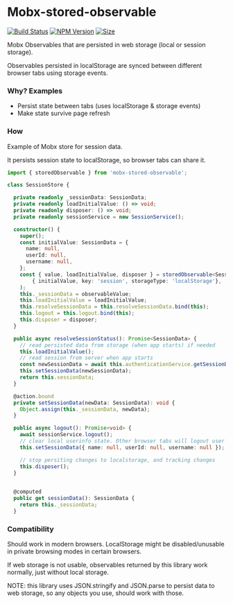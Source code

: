 # Mobx-stored-observable
[![Build Status](https://travis-ci.org/TomiTakussaari/mobx-stored-observable.svg?branch=master)](https://travis-ci.org/TomiTakussaari/mobx-stored-observable)
[![NPM Version](https://img.shields.io/npm/v/mobx-stored-observable)](https://www.npmjs.com/package/mobx-stored-observable)
[![Size](https://img.shields.io/bundlephobia/minzip/mobx-stored-observable)](https://bundlephobia.com/result?p=mobx-stored-observable)


Mobx Observables that are persisted in web storage (local or session storage).

Observables persisted in localStorage are synced between different browser tabs using storage events.


### Why? Examples
- Persist state between tabs (uses localStorage & storage events)
- Make state survive page refresh

### How

Example of Mobx store for session data.

It persists session state to localStorage, so browser tabs can share it.

```typescript 
import { storedObservable } from 'mobx-stored-observable';

class SessionStore {

  private readonly _sessionData: SessionData;
  private readonly loadInitialValue: () => void;
  private readonly disposer: () => void;
  private readonly sessionService = new SessionService();

  constructor() {
    super();
    const initialValue: SessionData = {
      name: null,
      userId: null,
      username: null,
    };
    const { value, loadInitialValue, disposer } = storedObservable<SessionData>(
        { initialValue, key: 'session', storageType: 'localStorage'},
    );
    this._sessionData = observableValue;
    this.loadInitialValue = loadInitialValue;
    this.resolveSessionData = this.resolveSessionData.bind(this);
    this.logout = this.logout.bind(this);
    this.disposer = disposer;
  }

  public async resolveSessionStatus(): Promise<SessionData> {
    // read persisted data from storage (when app starts) if needed
    this.loadInitialValue();
    // read session from server when app starts
    const newSessionData = await this.authenticationService.getSessionData();
    this.setSessionData(newSessionData);
    return this.sessionData;
  }

  @action.bound
  private setSessionData(newData: SessionData): void {
    Object.assign(this._sessionData, newData);
  }

  public async logout(): Promise<void> {
    await sessionService.logout();
    // clear local userinfo state. Other browser tabs will logout user too. 
    this.setSessionData({ name: null, userId: null, username: null });

    // stop persiting changes to localstorage, and tracking changes
    this.disposer();
  }
  

  @computed
  public get sessionData(): SessionData {
    return this._sessionData;
  }
```

### Compatibility

Should work in modern browsers. LocalStorage might be disabled/unusable in private browsing modes in certain browsers.

If web storage is not usable, observables returned by this library work normally, just without local storage.

NOTE: this library uses JSON.stringify and JSON.parse to persist data to web storage, so any objects you use, should work with those.
